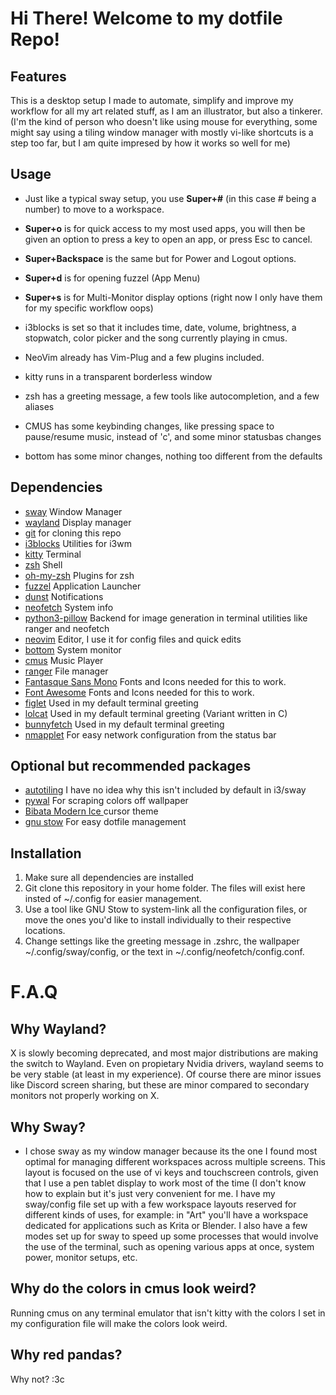 # Hi There! Welcome to my dotfile Repo!

## Features

This is a desktop setup I made to automate, simplify and improve my workflow for all my art related stuff, as I am an illustrator, but also a tinkerer. (I'm the kind of person who doesn't like using mouse for everything, some might say using a tiling window manager with mostly vi-like shortcuts is a step too far, but I am quite impresed by how it works so well for me)

## Usage

- Just like a typical sway setup, you use **Super+#** (in this case # being a number) to move to a workspace.
- **Super+o** is for quick access to my most used apps, you will then be given an option to press a key to open an app, or press Esc to cancel.
- **Super+Backspace** is the same but for Power and Logout options.
- **Super+d** is for opening fuzzel (App Menu)
- **Super+s** is for Multi-Monitor display options (right now I only have them for my specific workflow oops)

- i3blocks is set so that it includes time, date, volume, brightness, a stopwatch, color picker and the song currently playing in cmus.
- NeoVim already has Vim-Plug and a few plugins included.
- kitty runs in a transparent borderless window
- zsh has a greeting message, a few tools like autocompletion, and a few aliases
- CMUS has some keybinding changes, like pressing space to pause/resume music, instead of 'c', and some minor statusbas changes
- bottom has some minor changes, nothing too different from the defaults

## Dependencies

- [sway](https://github.com/swaywm/sway)  Window Manager
- [wayland](https://wayland.freedesktop.org/)  Display manager
- [git](https://git-scm.com/downloads)  for cloning this repo
- [i3blocks](https://github.com/vivien/i3blocks)  Utilities for i3wm
- [kitty](https://sw.kovidgoyal.net/kitty/)  Terminal
- [zsh](https://www.zsh.org/)  Shell
- [oh-my-zsh](https://ohmyz.sh/)  Plugins for zsh
- [fuzzel](https://codeberg.org/dnkl/fuzzel)  Application Launcher
- [dunst](https://github.com/dunst-project/dunst)  Notifications
- [neofetch](https://github.com/dylanaraps/neofetch)  System info
- [python3-pillow](https://pypi.org/project/Pillow/)  Backend for image generation in terminal utilities like ranger and neofetch
- [neovim](https://github.com/neovim/neovim) Editor, I use it for config files and quick edits
- [bottom](https://github.com/ClementTsang/bottom)  System monitor
- [cmus](https://cmus.github.io/)  Music Player
- [ranger](https://github.com/ranger/ranger)  File manager
- [Fantasque Sans Mono](https://github.com/belluzj/fantasque-sans)  Fonts and Icons needed for this to work.
- [Font Awesome](https://github.com/FortAwesome/Font-Awesome)  Fonts and Icons needed for this to work.
- [figlet](http://www.figlet.org/)  Used in my default terminal greeting
- [lolcat](https://github.com/jaseg/lolcat)  Used in my default terminal greeting (Variant written in C)
- [bunnyfetch](https://github.com/Rosettea/bunnyfetch)  Used in my default terminal greeting
- [nmapplet](https://gitlab.gnome.org/GNOME/network-manager-applet)  For easy network configuration from the status bar

## Optional but recommended packages

- [autotiling](https://github.com/nwg-piotr/autotiling)  I have no idea why this isn't included by default in i3/sway
- [pywal](https://github.com/dylanaraps/pywal) For scraping colors off wallpaper
- [Bibata Modern Ice ](https://github.com/ful1e5/Bibata_Cursor) cursor theme
- [gnu stow](https://www.gnu.org/software/stow/) For easy dotfile management

## Installation
1. Make sure all dependencies are installed
2. Git clone this repository in your home folder. The files will exist here insted of ~/.config for easier management.
3. Use a tool like GNU Stow to system-link all the configuration files, or move the ones you'd like to install individually to their respective locations.
4. Change settings like the greeting message in .zshrc, the wallpaper ~/.config/sway/config, or the text in ~/.config/neofetch/config.conf.

# F.A.Q

## Why Wayland?
X is slowly becoming deprecated, and most major distributions are making the switch to Wayland. Even on propietary Nvidia drivers, wayland seems to be very stable (at least in my experience). Of course there are minor issues like Discord screen sharing, but these are minor compared to secondary monitors not properly working on X.

## Why Sway?
- I chose sway as my window manager because its the one I found most optimal for managing different workspaces across multiple screens. This layout is focused on the use of vi keys and touchscreen controls, given that I use a pen tablet display to work most of the time (I don't know how to explain but it's just very convenient for me. I have my sway/config file set up with a few workspace layouts reserved for different kinds of uses, for example: in "Art" you'll have a workspace dedicated for applications such as Krita or Blender. I also have a few modes set up for sway to speed up some processes that would involve the use of the terminal, such as opening various apps at once, system power, monitor setups, etc.

## Why do the colors in cmus look weird?
Running cmus on any terminal emulator that isn't kitty with the colors I set in my configuration file will make the colors look weird.

## Why red pandas?
Why not? :3c
